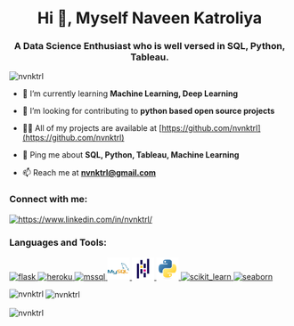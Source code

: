 <h1 align="center">Hi 👋, Myself Naveen Katroliya</h1>
<h3 align="center">A Data Science Enthusiast who is well versed in SQL, Python, Tableau.</h3>

<p align="left"> <img src="https://komarev.com/ghpvc/?username=nvnktrl&label=Profile%20views&color=0e75b6&style=flat" alt="nvnktrl" /> </p>

- 🌱 I’m currently learning **Machine Learning, Deep Learning**

- 🤝 I’m looking for contributing to **python based open source projects**

- 👨‍💻 All of my projects are available at [https://github.com/nvnktrl](https://github.com/nvnktrl)

- 💬 Ping me about **SQL, Python, Tableau, Machine Learning**

- 📫 Reach me at **nvnktrl@gmail.com**

<h3 align="left">Connect with me:</h3>
<p align="left">
<a href="https://www.linkedin.com/in/nvnktrl/" target="blank"><img align="center" src="https://raw.githubusercontent.com/rahuldkjain/github-profile-readme-generator/master/src/images/icons/Social/linked-in-alt.svg" alt="https://www.linkedin.com/in/nvnktrl/" height="30" width="40" /></a>
</p>

<h3 align="left">Languages and Tools:</h3>
<p align="left"> <a href="https://flask.palletsprojects.com/" target="_blank" rel="noreferrer"> <img src="https://www.vectorlogo.zone/logos/pocoo_flask/pocoo_flask-icon.svg" alt="flask" width="40" height="40"/> </a> <a href="https://heroku.com" target="_blank" rel="noreferrer"> <img src="https://www.vectorlogo.zone/logos/heroku/heroku-icon.svg" alt="heroku" width="40" height="40"/> </a> <a href="https://www.microsoft.com/en-us/sql-server" target="_blank" rel="noreferrer"> <img src="https://www.svgrepo.com/show/303229/microsoft-sql-server-logo.svg" alt="mssql" width="40" height="40"/> </a> <a href="https://www.mysql.com/" target="_blank" rel="noreferrer"> <img src="https://raw.githubusercontent.com/devicons/devicon/master/icons/mysql/mysql-original-wordmark.svg" alt="mysql" width="40" height="40"/> </a> <a href="https://pandas.pydata.org/" target="_blank" rel="noreferrer"> <img src="https://raw.githubusercontent.com/devicons/devicon/2ae2a900d2f041da66e950e4d48052658d850630/icons/pandas/pandas-original.svg" alt="pandas" width="40" height="40"/> </a> <a href="https://www.python.org" target="_blank" rel="noreferrer"> <img src="https://raw.githubusercontent.com/devicons/devicon/master/icons/python/python-original.svg" alt="python" width="40" height="40"/> </a> <a href="https://scikit-learn.org/" target="_blank" rel="noreferrer"> <img src="https://upload.wikimedia.org/wikipedia/commons/0/05/Scikit_learn_logo_small.svg" alt="scikit_learn" width="40" height="40"/> </a> <a href="https://seaborn.pydata.org/" target="_blank" rel="noreferrer"> <img src="https://seaborn.pydata.org/_images/logo-mark-lightbg.svg" alt="seaborn" width="40" height="40"/> </a> </p>

<p><img align="left" src="https://github-readme-stats.vercel.app/api/top-langs?username=nvnktrl&show_icons=true&locale=en&layout=compact" alt="nvnktrl" /></p>

<p>&nbsp;<img align="center" src="https://github-readme-stats.vercel.app/api?username=nvnktrl&show_icons=true&locale=en" alt="nvnktrl" /></p>

<p><img align="center" src="https://github-readme-streak-stats.herokuapp.com/?user=nvnktrl&" alt="nvnktrl" /></p>
